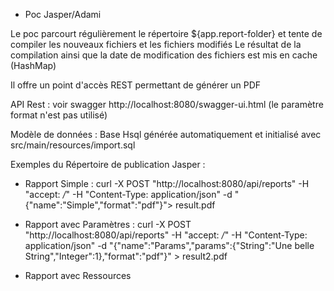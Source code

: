 - Poc Jasper/Adami

Le poc parcourt régulièrement le répertoire ${app.report-folder} et tente de compiler les nouveaux fichiers et les fichiers modifiés
Le résultat de la compilation ainsi que la date de modification des fichiers est mis en cache (HashMap)

Il offre un point d'accès REST permettant de générer un PDF

API Rest : voir swagger http://localhost:8080/swagger-ui.html
(le paramètre format n'est pas utilisé)

Modèle de données : Base Hsql générée automatiquement et initialisé avec src/main/resources/import.sql


Exemples du Répertoire de publication Jasper :  
- Rapport Simple : curl -X POST "http://localhost:8080/api/reports" -H  "accept: */*" -H  "Content-Type: application/json" -d "{\"name\":\"Simple\",\"format\":\"pdf\"}"> result.pdf

- Rapport avec Paramètres : 
curl -X POST "http://localhost:8080/api/reports" -H  "accept: */*" -H  "Content-Type: application/json" -d "{\"name\":\"Params\",\"params\":{\"String\":\"Une belle String\",\"Integer\":1},\"format\":\"pdf\"}" > result2.pdf

- Rapport avec Ressources

